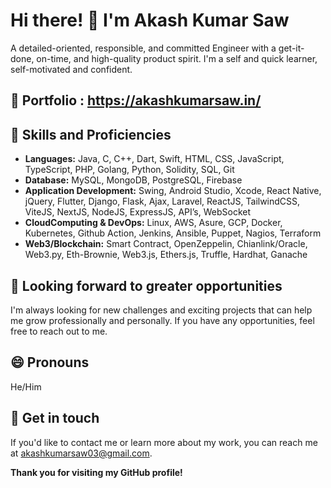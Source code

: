 # Hi there! 👋 I'm Akash Kumar Saw
A detailed-oriented, responsible, and committed Engineer with a get-it-done, on-time, and high-quality product spirit. I'm a self and quick learner, self-motivated and confident.

## 👼 Portfolio : https://akashkumarsaw.in/

## 🔭 Skills and Proficiencies
- **Languages:** Java, C, C++, Dart, Swift, HTML, CSS, JavaScript, TypeScript, PHP, Golang, Python, Solidity, SQL, Git
- **Database:** MySQL, MongoDB, PostgreSQL, Firebase
- **Application Development:** Swing, Android Studio, Xcode, React Native, jQuery, Flutter, Django, Flask, Ajax, Laravel, ReactJS, TailwindCSS, ViteJS, NextJS, NodeJS, ExpressJS, API’s, WebSocket
- **CloudComputing & DevOps:** Linux, AWS, Asure, GCP, Docker, Kubernetes, Github Action,  Jenkins, Ansible, Puppet, Nagios, Terraform
- **Web3/Blockchain:** Smart Contract, OpenZeppelin, Chianlink/Oracle, Web3.py, Eth-Brownie, Web3.js, Ethers.js, Truffle, Hardhat, Ganache

## 🤔 Looking forward to greater opportunities
I'm always looking for new challenges and exciting projects that can help me grow professionally and personally. If you have any opportunities, feel free to reach out to me.

## 😄 Pronouns
He/Him

## 💬 Get in touch
If you'd like to contact me or learn more about my work, you can reach me at akashkumarsaw03@gmail.com.

**Thank you for visiting my GitHub profile!**
